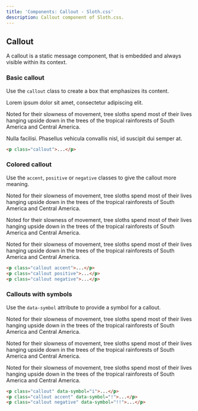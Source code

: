 ```yaml
---
title: 'Components: Callout - Sloth.css'
description: Callout component of Sloth.css.
---
```


## Callout

A callout is a static message component, that is embedded and always visible within its context.

### Basic callout

Use the `callout` class to create a box that emphasizes its content.

<div class="demo">
  <div class="max-w-screen-sm">
    <p>Lorem ipsum dolor sit amet, consectetur adipiscing elit.</p>
    <p class="callout">
      Noted for their slowness of movement, tree sloths spend most of their lives hanging upside
      down in the trees of the tropical rainforests of South America and Central America.
    </p>
    <p>Nulla facilisi. Phasellus vehicula convallis nisl, id suscipit dui semper at.</p>
  </div>
</div>

```html
<p class="callout">...</p>
```

### Colored callout

Use the `accent`, `positive` or `negative` classes to give the callout more meaning.

<div class="demo">
  <div class="max-w-screen-sm">
    <p class="callout accent">
      Noted for their slowness of movement, tree sloths spend most of their lives hanging upside
      down in the trees of the tropical rainforests of South America and Central America.
    </p>
    <p class="callout positive">
      Noted for their slowness of movement, tree sloths spend most of their lives hanging upside
      down in the trees of the tropical rainforests of South America and Central America.
    </p>
    <p class="callout negative">
      Noted for their slowness of movement, tree sloths spend most of their lives hanging upside
      down in the trees of the tropical rainforests of South America and Central America.
    </p>
  </div>
</div>

```html
<p class="callout accent">...</p>
<p class="callout positive">...</p>
<p class="callout negative">...</p>
```

### Callouts with symbols

Use the `data-symbol` attribute to provide a symbol for a callout.

<div class="demo">
  <div class="max-w-screen-sm">
    <p class="callout" data-symbol="i">
      Noted for their slowness of movement, tree sloths spend most of their lives hanging upside
      down in the trees of the tropical rainforests of South America and Central America.
    </p>
    <p class="callout accent" data-symbol="!">
      Noted for their slowness of movement, tree sloths spend most of their lives hanging upside
      down in the trees of the tropical rainforests of South America and Central America.
    </p>
    <p class="callout negative" data-symbol="!!">
      Noted for their slowness of movement, tree sloths spend most of their lives hanging upside
      down in the trees of the tropical rainforests of South America and Central America.
    </p>
  </div>
</div>

```html
<p class="callout" data-symbol="i">...</p>
<p class="callout accent" data-symbol="!">...</p>
<p class="callout negative" data-symbol="!!">...</p>
```
